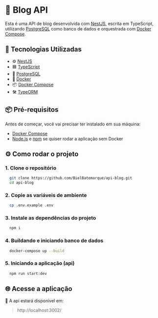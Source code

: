 # 📝 Blog API

Esta é uma API de blog desenvolvida com [NestJS](https://nestjs.com/), escrita em TypeScript, utilizando [PostgreSQL](https://www.postgresql.org/) como banco de dados e orquestrada com [Docker Compose](https://docs.docker.com/compose/).

## 🚀 Tecnologias Utilizadas

- ⚙️ [NestJS](https://nestjs.com/)
- 🟦 [TypeScript](https://www.typescriptlang.org/)
- 🐘 [PostgreSQL](https://www.postgresql.org/)
- 🐳 [Docker](https://www.docker.com/)
- 📦 [Docker Compose](https://docs.docker.com/compose/)
- 🛠️ [TypeORM](https://typeorm.io/)

## 📦 Pré-requisitos

Antes de começar, você vai precisar ter instalado em sua máquina:

- [Docker Compose](https://docs.docker.com/compose/install/)
- [Node.js](https://nodejs.org/) e [npm](https://www.npmjs.com/) se quiser rodar a aplicação sem Docker

## ⚙️ Como rodar o projeto

### 1. Clone o repositório

```bash
  git clone https://github.com/BielBatemarque/api-blog.git
  cd api-blog
```

### 2. Copie as variáveis de ambiente

```bash
  cp .env.example .env
```

### 3. Instale as dependências do projeto

```bash
  npm i
```

### 4. Buildando e iniciando banco de dados

```bash
  docker-compose up --build
```

### 5. Iniciando a aplicação (api)

```bash
  npm run start:dev
```

## 🌐 Acesse a aplicação

🔹 A api estará disponível em:

> http://localhost:3002/
